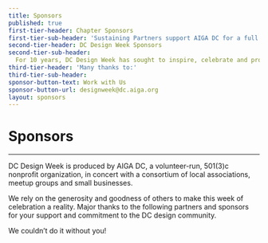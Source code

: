 ```yaml
---
title: Sponsors
published: true
first-tier-header: Chapter Sponsors
first-tier-sub-header: 'Sustaining Partners support AIGA DC for a full year, enabling the chapter to stay true to its mission: to advance design as a professional craft, strategic tool and vital cultural force. As a chapter sponsor, these companies contribute to the design profession and the greater good.'
second-tier-header: DC Design Week Sponsors
second-tier-sub-header: 
  For 10 years, DC Design Week has sought to inspire, celebrate and promote design within the DMV. This year’s events, educational programs, and community engagement are made possible due to the generous support of the following sponsors.
third-tier-header: 'Many thanks to:'
third-tier-sub-header: 
sponsor-button-text: Work with Us
sponsor-button-url: designweek@dc.aiga.org
layout: sponsors
---
```


# Sponsors

---

DC Design Week is produced by AIGA DC, a volunteer-run, 501(3)c nonprofit organization, in concert with a consortium of local associations, meetup groups and small businesses.

We rely on the generosity and goodness of others to make this week of celebration a reality. Major thanks to the following partners and sponsors for your support and commitment to the DC design community.

We couldn’t do it without you!
